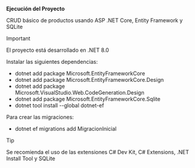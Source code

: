 **Ejecución del Proyecto**

CRUD básico de productos usando ASP .NET Core, Entity Framework y SQLite

> [!IMPORTANT]
> El proyecto está desarrollado en .NET 8.0

Instalar las siguientes dependencias:
- dotnet add package Microsoft.EntityFrameworkCore
- dotnet add package Microsoft.EntityFrameworkCore.Design
- dotnet add package Microsoft.VisualStudio.Web.CodeGeneration.Design
- dotnet add package Microsoft.EntityFrameworkCore.Sqlite
- dotnet tool install --global dotnet-ef

Para crear las migraciones:
- dotnet ef migrations add MigracionInicial

> [!TIP]
> Se recomienda el uso de las extensiones C# Dev Kit, C# Extensions, .NET Install Tool y SQLite
